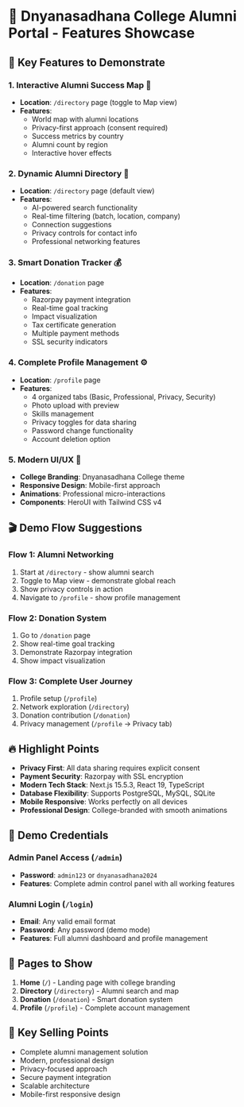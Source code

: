 # 🎯 Dnyanasadhana College Alumni Portal - Features Showcase

## 🚀 Key Features to Demonstrate

### 1. **Interactive Alumni Success Map** 📍
- **Location**: `/directory` page (toggle to Map view)
- **Features**:
  - World map with alumni locations
  - Privacy-first approach (consent required)
  - Success metrics by country
  - Alumni count by region
  - Interactive hover effects

### 2. **Dynamic Alumni Directory** 👥
- **Location**: `/directory` page (default view)
- **Features**:
  - AI-powered search functionality
  - Real-time filtering (batch, location, company)
  - Connection suggestions
  - Privacy controls for contact info
  - Professional networking features

### 3. **Smart Donation Tracker** 💰
- **Location**: `/donation` page
- **Features**:
  - Razorpay payment integration
  - Real-time goal tracking
  - Impact visualization
  - Tax certificate generation
  - Multiple payment methods
  - SSL security indicators

### 4. **Complete Profile Management** ⚙️
- **Location**: `/profile` page
- **Features**:
  - 4 organized tabs (Basic, Professional, Privacy, Security)
  - Photo upload with preview
  - Skills management
  - Privacy toggles for data sharing
  - Password change functionality
  - Account deletion option

### 5. **Modern UI/UX** 🎨
- **College Branding**: Dnyanasadhana College theme
- **Responsive Design**: Mobile-first approach
- **Animations**: Professional micro-interactions
- **Components**: HeroUI with Tailwind CSS v4

## 🎬 Demo Flow Suggestions

### **Flow 1: Alumni Networking**
1. Start at `/directory` - show alumni search
2. Toggle to Map view - demonstrate global reach
3. Show privacy controls in action
4. Navigate to `/profile` - show profile management

### **Flow 2: Donation System**
1. Go to `/donation` page
2. Show real-time goal tracking
3. Demonstrate Razorpay integration
4. Show impact visualization

### **Flow 3: Complete User Journey**
1. Profile setup (`/profile`)
2. Network exploration (`/directory`)
3. Donation contribution (`/donation`)
4. Privacy management (`/profile` → Privacy tab)

## 🔥 Highlight Points

- **Privacy First**: All data sharing requires explicit consent
- **Payment Security**: Razorpay with SSL encryption
- **Modern Tech Stack**: Next.js 15.5.3, React 19, TypeScript
- **Database Flexibility**: Supports PostgreSQL, MySQL, SQLite
- **Mobile Responsive**: Works perfectly on all devices
- **Professional Design**: College-branded with smooth animations

## 🔐 Demo Credentials

### **Admin Panel Access** (`/admin`)
- **Password**: `admin123` or `dnyanasadhana2024`
- **Features**: Complete admin control panel with all working features

### **Alumni Login** (`/login`)
- **Email**: Any valid email format
- **Password**: Any password (demo mode)
- **Features**: Full alumni dashboard and profile management

## 📱 Pages to Show

1. **Home** (`/`) - Landing page with college branding
2. **Directory** (`/directory`) - Alumni search and map
3. **Donation** (`/donation`) - Smart donation system
4. **Profile** (`/profile`) - Complete account management

## 🎯 Key Selling Points

- Complete alumni management solution
- Modern, professional design
- Privacy-focused approach
- Secure payment integration
- Scalable architecture
- Mobile-first responsive design